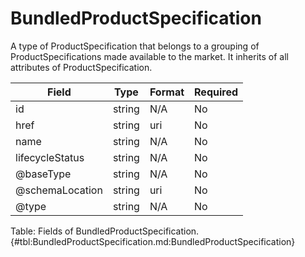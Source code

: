 <!--
    ATTENTION: This file was generated via gradle!
               Do NOT manually edit this file! Any such changes will be overwritten!
-->

# BundledProductSpecification

A type of ProductSpecification that belongs to a grouping of ProductSpecifications made available to the market.
It inherits of all attributes of ProductSpecification.

| Field | Type | Format | Required |
|-------|---|--------|---|
| id | string | N/A | No |
| href | string | uri | No |
| name | string | N/A | No |
| lifecycleStatus | string | N/A | No |
| \@baseType | string | N/A | No |
| \@schemaLocation | string | uri | No |
| \@type | string | N/A | No |

Table: Fields of BundledProductSpecification. {#tbl:BundledProductSpecification.md:BundledProductSpecification}
